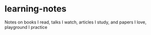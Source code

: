 # learning-notes
Notes on books I read, talks I watch, articles I study, and papers I love, playground I practice
